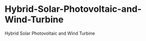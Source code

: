 # Hybrid-Solar-Photovoltaic-and-Wind-Turbine
Hybrid Solar Photovoltaic and Wind Turbine

<html lang="en">
<head>
    <meta charset="UTF-8">
    <meta name="viewport" content="width=device-width, initial-scale=1.0">
    <title>3D Model with <model-viewer></title>
    <script type="module" src="https://unpkg.com/@google/model-viewer/dist/model-viewer.min.js"></script>
    <style>
        model-viewer {
            width: 100%;
            height: 100vh;
        }
    </style>
</head>
<body>
    <model-viewer src="" alt="A 3D model" auto-rotate camera-controls></model-viewer>
</body>
</html>
